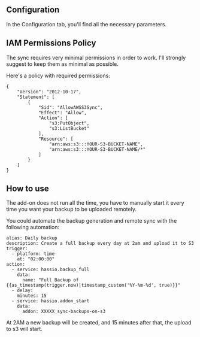 ## Configuration

In the Configuration tab, you'll find all the necessary parameters.

## IAM Permissions Policy 

The sync requires very minimal permissions in order to work. I'll strongly suggest to keep them as minimal as possible.

Here's a policy with required permissions:

```
{
    "Version": "2012-10-17",
    "Statement": [
        {
            "Sid": "AllowAWSS3Sync",
            "Effect": "Allow",
            "Action": [
                "s3:PutObject",
                "s3:ListBucket"
            ],
            "Resource": [
                "arn:aws:s3:::YOUR-S3-BUCKET-NAME",
                "arn:aws:s3:::YOUR-S3-BUCKET-NAME/*"
            ]
        }
    ]
}
```

## How to use

The add-on does not run all the time, you have to manually start it every time you want your backup to be uploaded remotely.

You could automate the backup generation and remote sync with the following automation:

```
alias: Daily backup
description: Create a full backup every day at 2am and upload it to S3
trigger:
  - platform: time
    at: "02:00:00"
action:
  - service: hassio.backup_full
    data:
      name: "Full Backup of {{as_timestamp(trigger.now)|timestamp_custom('%Y-%m-%d', true)}}"
  - delay:
    minutes: 15
  - service: hassio.addon_start
    data:
      addon: XXXXX_sync-backups-on-s3
```
At 2AM a new backup will be created, and 15 minutes after that, the upload to s3 will start.
